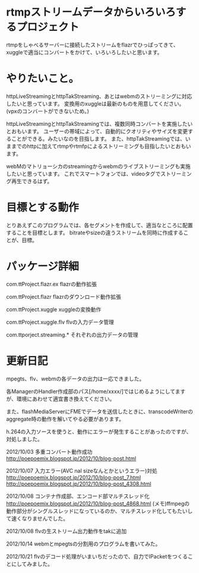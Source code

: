 # rtmpストリームデータからいろいろするプロジェクト

rtmpをしゃべるサーバーに接続したストリームをflazrでひっぱってきて、
xuggleで適当にコンバートをかけて、いろいろしたいと思います。

# やりたいこと。

httpLiveStreamingとhttpTakStreaming、あとはwebmのストリーミングに対応したいと思っています。
変換用のxuggleは最新のものを用意してください。(vpxのコンバートができないため。)

httpLiveStreamingとhttpTakStreamingでは、複数同時コンバートを実施したいとおもいます。
ユーザーの帯域によって、自動的にクオリティやサイズを変更することができる。みたいなのを目指します。
また、httpTakStreamingでは、いままでのhttpに加えてrtmpやrtmfpによるストリーミングも目指したいとおもいます。

webMのマトリョーシカのstreamingからwebmのライブストリーミングも実施したいと思っています。
これでスマートフォンでは、videoタグでストリーミング再生できるはず。

# 目標とする動作

とりあえずこのプログラムでは、各セグメントを作成して、適当なところに配置することを目標とします。
bitrateやsizeの違うストリームを同時に作成することが、目標。

# パッケージ詳細

com.ttProject.flazr.ex
 flazrの動作拡張

com.ttProject.flazr
 flazrのダウンロード動作拡張

com.ttProject.xuggle
 xuggleの変換動作

com.ttProject.xuggle.flv
 flvの入力データ管理

com.ttporject.streaming.*
 それぞれの出力データの管理


# 更新日記

mpegts、flv、webmの各データの出力は一応できました。

各ManagerのHandler作成部のパス[/home/xxxx/]ではじめるようにしてますが、環境にあわせて適宜書き換えてください。

また、flashMediaServerにFMEでデータを送信したときに、transcodeWriterのaggregate時の動作を解いてやる必要があります。

h.264の入力ソースを使うと、動作にエラーが発生することがあったのですが、対処しました。

2012/10/03
多重コンバート動作成功
http://poepoemix.blogspot.jp/2012/10/blog-post.html

2012/10/07
入力エラー(AVC nal sizeなんとかというエラー)対処
http://poepoemix.blogspot.jp/2012/10/blog-post_7.html
http://poepoemix.blogspot.jp/2012/10/blog-post_4308.html

2012/10/08
コンテナ作成部、エンコード部マルチスレッド化
http://poepoemix.blogspot.jp/2012/10/blog-post_4868.html
(メモ)ffmpegの動作部分がシングルスレッドになっているのか、マルチスレッド化してもたいして速くなりませんでした。

2012/10/08
flvの生ストリーム出力動作をtakに追加

2012/10/14
webmとmpegtsの分割用のプログラムを書いてみた。

2012/10/21
flvのデコード処理がいまいちだったので、自力でIPacketをつくることにしてみました。